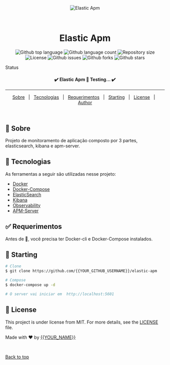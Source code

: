 <div align="center" id="top"> 
  <img src="./.github/app.gif" alt="Elastic Apm" />

  &#xa0;

</div>

<h1 align="center">Elastic Apm</h1>

<p align="center">
  <img alt="Github top language" src="https://img.shields.io/github/languages/top/{{YOUR_GITHUB_USERNAME}}/elastic-apm?color=56BEB8">

  <img alt="Github language count" src="https://img.shields.io/github/languages/count/{{YOUR_GITHUB_USERNAME}}/elastic-apm?color=56BEB8">

  <img alt="Repository size" src="https://img.shields.io/github/repo-size/{{YOUR_GITHUB_USERNAME}}/elastic-apm?color=56BEB8">

  <img alt="License" src="https://img.shields.io/github/license/{{YOUR_GITHUB_USERNAME}}/elastic-apm?color=56BEB8">

  <img alt="Github issues" src="https://img.shields.io/github/issues/{{YOUR_GITHUB_USERNAME}}/elastic-apm?color=56BEB8" />

  <img alt="Github forks" src="https://img.shields.io/github/forks/{{YOUR_GITHUB_USERNAME}}/elastic-apm?color=56BEB8" />

  <img alt="Github stars" src="https://img.shields.io/github/stars/{{YOUR_GITHUB_USERNAME}}/elastic-apm?color=56BEB8" />
</p>

Status

<h4 align="center"> 
	✔️   Elastic Apm 🚀 Testing...  ✔️ 
</h4> 

<hr>

<p align="center">
  <a href="#dart-about">Sobre</a> &#xa0; | &#xa0; 
  <!-- <a href="#sparkles-features">Features</a> &#xa0; | &#xa0; -->
  <a href="#rocket-technologies">Tecnologias</a> &#xa0; | &#xa0;
  <a href="#white_check_mark-requirements">Requerimentos</a> &#xa0; | &#xa0;
  <a href="#checkered_flag-starting">Starting</a> &#xa0; | &#xa0;
  <a href="#memo-license">License</a> &#xa0; | &#xa0;
  <a href="https://github.com/{{YOUR_GITHUB_USERNAME}}" target="_blank">Author</a>
</p>

<br>

## :dart: Sobre ##

Projeto de monitoramento de aplicação composto por 3 partes, elasticsearch, kibana e apm-server.

<!-- ## :sparkles: Features ##

:heavy_check_mark: Feature 1;\
:heavy_check_mark: Feature 2;\
:heavy_check_mark: Feature 3; -->

## :rocket: Tecnologias ##

As ferramentas a seguir são utilizadas nesse projeto:

- [Docker](https://www.docker.com/)
- [Docker-Compose](https://docs.docker.com/compose/)
- [ElasticSearch](https://www.elastic.co/pt/elasticsearch/)
- [Kibana](https://www.elastic.co/pt/kibana/)
- [Observability](https://www.elastic.co/guide/en/observability/7.17/index.html)
- [APM-Server](https://www.elastic.co/guide/en/apm/guide/7.17/getting-started-apm-server.html)


## :white_check_mark: Requerimentos ##

Antes de :checkered_flag:, você precisa ter Docker-cli e Docker-Compose instalados.

## :checkered_flag: Starting ##

```bash
# Clone 
$ git clone https://github.com/{{YOUR_GITHUB_USERNAME}}/elastic-apm

# Compose
$ docker-compose up -d

# O server vai iniciar em  http://localhost:5601
```

## :memo: License ##

This project is under license from MIT. For more details, see the [LICENSE](LICENSE.md) file.


Made with :heart: by <a href="https://github.com/{{YOUR_GITHUB_USERNAME}}" target="_blank">{{YOUR_NAME}}</a>

&#xa0;

<a href="#top">Back to top</a>
